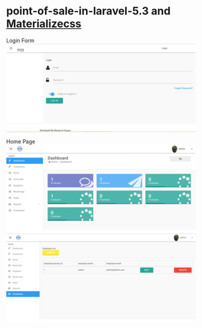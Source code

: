 # point-of-sale-in-laravel-5.3 and [Materializecss](http://materializecss.com/)
Login Form
[![Login form](screen1.PNG)](screen1.PNG)

Home Page
[![Home page](screen2.PNG)](screen2.PNG)
[![Home page](screen3.PNG)](screen3.PNG)
